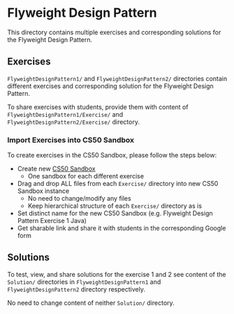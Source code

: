 # Flyweight Design Pattern
This directory contains multiple exercises and corresponding solutions for the Flyweight Design Pattern.

## Exercises
`FlyweightDesignPattern1/` and `FlyweightDesignPattern2/` directories contain different exercises and corresponding
solution for the Flyweight Design Pattern.

To share exercises with students, provide them with content of `FlyweightDesignPattern1/Exercise/` and 
`FlyweightDesignPattern2/Exercise/` directory.
### Import Exercises into CS50 Sandbox
To create exercises in the CS50 Sandbox, please follow the steps below:
* Create new [CS50 Sandbox](https://sandbox.cs50.io)
  * One sandbox for each different exercise
* Drag and drop ALL files from each `Exercise/` directory into new CS50 Sandbox instance
  * No need to change/modify any files
  * Keep hierarchical structure of each `Exercise/` directory as is
* Set distinct name for the new CS50 Sandbox (e.g. Flyweight Design Pattern Exercise 1 Java)
* Get sharable link and share it with students in the corresponding Google form

## Solutions
To test, view, and share solutions for the exercise 1 and 2 see content of the `Solution/` directories in 
`FlyweightDesignPattern1` and `FlyweightDesignPattern2` directory respectively.

No need to change content of neither `Solution/` directory.
